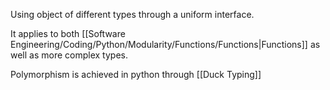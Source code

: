 Using object of different types through  a uniform interface.

It applies to both [[Software Engineering/Coding/Python/Modularity/Functions/Functions|Functions]] as well as more complex types.

Polymorphism is achieved in python through [[Duck Typing]]